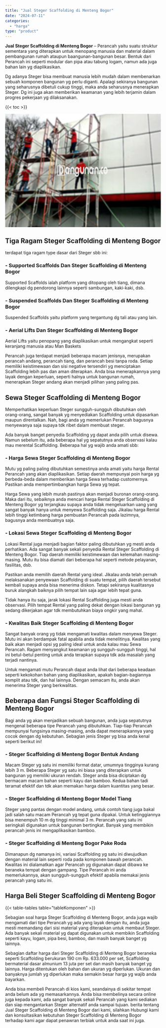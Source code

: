 ```yaml
---
title: "Jual Steger Scaffolding di Menteng Bogor"
date: "2024-07-11"
categories: 
  - "harga"
type: "product"
---
```


**Jual Steger Scaffolding di Menteng Bogor** – Perancah yaitu suatu struktur sementara yang diterapkan untuk menopang manusia dan material dalam pembangunan rumah ataupun baangunan-bangunan besar. Bentuk dari Perancah ini seperti modular dan pipa atau tabung logam, namun ada juga bahan lain yg diaplikasikan.

Dg adanya Steger bisa membuat manusia lebih mudah dalam membenarkan sebuah komponen bangunan yg perlu diganti. Apalagi sekiranya bangunan yang seharusnya dibetuli cukup tinggi, maka anda seharusnya menerapkan Steger. Dg ini juga akan memberikan keamanan yang lebih terjamin dalam progres pekerjaan yg dilaksanakan.

{{< toc >}}

![Jual Steger Scaffolding di Menteng Bogor](/images/sewa-scaffolding-steger-07.png)

## Tiga Ragam Steger Scaffolding di Menteng Bogor

terdapat tiga ragam type dasar dari Steger sbb ini:

### \- Supported Scaffolds Dan Steger Scaffolding di Menteng Bogor

Supported Scaffolds ialah platform yang ditopang oleh tiang, dimana dilengkapi dg pendorong lainnya seperti sambungan, kaki-kaki, dsb.

### \- Suspended Scaffolds Dan Steger Scaffolding di Menteng Bogor

Suspended Scaffolds yaitu platform yang tergantung dg tali atau yang lain.

### \- Aerial Lifts Dan Steger Scaffolding di Menteng Bogor

Aerial Lifts yaitu penopang yang diaplikasikan untuk mengangkat seperti keranjang manusia atau Man Baskets

Perancah juga terdapat menjadi beberapa macam jenisnya, merupakan perancah andang, perancah tiang, dan perancah besi tanpa roda. Setiap memiliki keistimewaan dan sisi negative tersendiri yg menciptakan Scaffolding lebih pas dan aman diterapkan. Anda bisa menerapkannya yang layak dengan keperluan, seperti halnya untuk bangunan rumah, menerapkan Steger andang akan menjadi pilihan yang paling pas.

## Sewa Steger Scaffolding di Menteng Bogor

Memperhatikan keperluan Steger sungguh-sungguh dibutuhkan oleh orang-orang, sangat banyak yg menyediakan Scaffolding untuk dipasarkan maupun direntalkan. Nah, bagi anda yg memerlukan Perancah bagusnya menyewanya saja supaya tdk ribet dalam membuat steger.

Ada banyak banget penyedia Scaffolding yg dapat anda pilih untuk disewa. Namun sebelum itu, ada beberapa hal yg sepatutnya anda observasi kalau mau merental Scaffolding. Beberapa hal yg wajib anda amati sbb:

### \- Harga Sewa Steger Scaffolding di Menteng Bogor

Mutu yg paling paling dibutuhkan semestinya anda amati yaitu harga Rental Perancah yang akan diaplikasikan. Setiap daerah mempunyai poin harga yg berbeda-beda dalam memberikan harga Sewa terhadap customernya. Pastikan anda mempertimbangkan harga Sewa yg tepat.

Harga Sewa yang lebih murah pastinya akan menjadi buronan orang-orang. Maka dari itu, sebaiknya anda mencari harga Rental Steger Scaffolding di Menteng Bogor yg terjangkau supaya anda tidak mengeluarkan uang yang sangat banyak hanya untuk menyewa Scaffolding saja. Jikalau harga Rental lebih tinggi ketimbang harga pembuatan Perancah pada lazimnya, bagusnya anda membuatnya saja.

### \- Lokasi Sewa Steger Scaffolding di Menteng Bogor

Lokasi Rental juga menjadi bagian faktor paling dibutuhkan yg mesti anda perhatikan. Ada sangat banyak sekali penyedia Rental Steger Scaffolding di Menteng Bogor. Tiap daerah memiliki keistimewaan dan kelemahan masing-masing. Mutu itu bisa diamati dari beberapa hal seperti metode pelayanan, fasilitas, dsb.

Pastikan anda memilih daerah Rental yang ideal. Jikalau anda telah pernah melaksanakan penyewaan Scaffolding di suatu tempat, pilih daerah tersebut kembali supaya anda bisa menerima diskon. Tetapi sekiranya kualitasnya buruk alangkah baiknya pilih tempat lain saja agar lebih tepat guna.

Tidak hanya itu saja, jarak lokasi Rental Scaffolding juga mesti anda observasi. Pilih tempat Rental yang paling dekat dengan lokasi bangunan yg sedang dikerjakan agar tdk membutuhkan biaya ongkir yang mahal.

### \- Kwalitas Baik Steger Scaffolding di Menteng Bogor

Sangat banyak orang yg tidak mengamati kwalitas dalam menyewa Steger. Mutu ini akan berdampak fatal apabila anda tidak menelitinya. Kwalitas yang baik akan menjadi opsi yg paling ideal untuk anda kalau mau Sewa Perancah. Ragam menyangkut keamanan yg sungguh-sungguh tinggi, hal ini betul-betul penting untuk anda terapkan supaya tdk ada masalah yang terjadi nantinya.

Untuk mengamati mutu Perancah dapat anda lihat dari beberapa keadaan seperti kekokohan bahan yang diaplikasikan, apakah bagian-bagiannya komplit atau tdk, dan hal lainnya. Dengan semacam itu, anda akan menerima Steger yang berkwalitas.

## Beberapa dan Fungsi Steger Scaffolding di Menteng Bogor

Bagi anda yg akan menjadikan sebuah bangunan, anda juga sepatutnya mengenal beberapa tipe Perancah yang dibutuhkan. Tiap-tiap Perancah mempunyai fungsinya masing-masing, anda dapat menerapkannya yang cocok dengan dg kebutuhan. Sebagian jenis Steger yg bisa anda kenal seperti berikut ini!

### \- Steger Scaffolding di Menteng Bogor Bentuk Andang

Macam Steger yg satu ini memiliki format datar, umumnya tingginya kurang lebih 3 m. Beberapa Steger yg satu ini biasa yang diterapkan untuk bangunan yg memiliki ukuran rendah. Steger anda bisa diciptakan dg bermacam macam bahan seperti kayu dan bamboo. Kedua bahan tadi teramat efektif dan tdk akan memakan harga dalam kuantitas yang besar.

### \- Steger Scaffolding di Menteng Bogor Model Tiang

Steger yang pantas dengan model andang, untuk contoh tiang juga bakal jadi salah satu macam Perancah yg tepat guna dipakai. Untuk ketinggiannya bisa menempuh 10 m dg tinggi minimal 3 m. Perancah yang satu ini seringkali digunakan untuk bangunan bertingkat. Banyak yang membikin perancah jenis ini mengaplikasikan bamboo.

### \- Steger Scaffolding di Menteng Bogor Pake Roda

Dimanapun dg namanya ini, variasi Scaffolding yg satu ini diwujudkan dengan material lain seperti roda pada komponen bawah perancah. Kwalitas ini dialamatkan agar Perancah yg digunakan dapat dibawa ke beraneka tempat dengan gampang. Tipe Perancah ini anda memerlukannya, akan sungguh-sungguh efektif apabila memakai jenis perancah yang satu ini.

## Harga Beli Steger Scaffolding di Menteng Bogor

{{< table-tables table="tableKomponen" >}}

Sebagian soal harga Steger Scaffolding di Menteng Bogor, anda juga wajib mengamati dari tipe Perancah yg ada yang layak dengan itu, anda juga mesti memandang dari sisi material yang diterapkan untuk membaut Steger. Ada banyak sekali material yg dapat digunakan untuk membikin Scaffolding seperti kayu, logam, pipa besi, bamboo, dan masih banyak banget yg lainnya.

Sebagian daftar harga dari Steger Scaffolding di Menteng Bogor beraneka seperti Scaffolding berukuran 190 cm Rp. 633.000 per set, Scaffolding bermaterial dasar almunium 13 juta per set dan masih banyak banget yg lainnya. Harga ditentukan oleh bahan dan ukuran yg diperlukan. Ukuran dan banyaknya jumlah yg diperlukan maka semakin besar harga yg wajib anda bayarkan.

Anda bisa membeli Perancah di kios kami, seandainya di sekitar tempat anda belum ada yg memasarkannya. Anda bisa membelinya secara online juga kepada kami, ada sangat banyak sekali Perancah yang kami sediakan dan siap mengantarkan Steger alternatif anda sampai tujuan. berita tentang Jual Steger Scaffolding di Menteng Bogor dari kami, silahkan Hubungi kami dan konsultasikan kebutuhan Steger Scaffolding di Menteng Bogor terhadap kami agar dapat penawran terbiak untuk anda saat ini juga.
